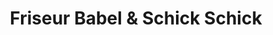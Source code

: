 ---
title: "Friseur Babel & Schick Schick"
url: /flensburg/friseur-babel-und-schick-schick/
shop: Friseur
---